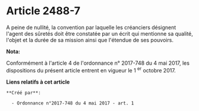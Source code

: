 # Article 2488-7

A peine de nullité, la convention par laquelle les créanciers désignent l'agent des sûretés doit être constatée par un écrit
qui mentionne sa qualité, l'objet et la durée de sa mission ainsi que l'étendue de ses pouvoirs.

**Nota:**

Conformément à l'article 4 de l'ordonnance n° 2017-748 du 4 mai 2017, les dispositions du présent article entrent en vigueur
le 1
  <sup>er</sup> octobre 2017.

**Liens relatifs à cet article**

	**Créé par**:

	  - Ordonnance n°2017-748 du 4 mai 2017 - art. 1
